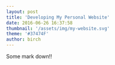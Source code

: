 ```yaml
---
layout: post
title: 'Developing My Personal Website'
date: 2016-06-26 16:37:58
thumbnail: '/assets/img/my-website.svg'
theme: '#37474F'
author: birch
---
```


Some mark down!!
